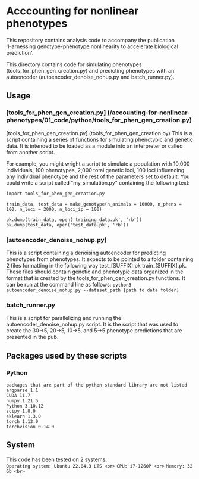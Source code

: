 # Acccounting for nonlinear phenotypes

This repository contains analysis code to accompany the publication 'Harnessing genotype-phenotype nonlinearity to accelerate biological prediction'.<br>

This directory contains code for simulating phenotypes (tools_for_phen_gen_creation.py) and predicting phenotypes with an autoencoder (autoencoder_denoise_nohup.py and batch_runner.py).

## Usage <br>
### [tools_for_phen_gen_creation.py] (/accounting-for-nonlinear-phenotypes/01_code/python/tools_for_phen_gen_creation.py)
[tools_for_phen_gen_creation.py] (tools_for_phen_gen_creation.py)
This is a script containing a series of functions for simulating phenotypic and genetic data. It is intended to be loaded as a module into an interpreter or called from another script.

For example, you might wright a script to simulate a population with 10,000 individuals, 100 phenotypes, 2,000 total genetic loci, 100 loci influencing any individual phenotype and the rest of the parameters set to default.
You could write a script called "my_simulation.py" containing the following text: <br>

```
import tools_for_phen_gen_creation.py

train_data, test_data = make_genotype(n_animals = 10000, n_phens = 100, n_loci = 2000, n_loci_ip = 100)

pk.dump(train_data, open('training_data.pk', 'rb'))
pk.dump(test_data, open('test_data.pk', 'rb'))
```

### [autoencoder_denoise_nohup.py]

This is a script containing a denoising autoencoder for predicting phenotypes from phenotypes. It expects to be pointed to a folder containing 2 files formatting in the following way test_[SUFFIX].pk train_[SUFFIX].pk. These files should contain genetic and phenotypic data organized in the format that is created by the tools_for_phen_gen_creation.py functions.
It can be run at the command line as follows:
```python3 autoencoder_denoise_nohup.py --dataset_path [path to data folder]```

### batch_runner.py
This is a script for parallelizing and running the autoencoder_denoise_nohup.py script. It is the script that was used to create the 30->5, 20->5, 10->5, and 5->5 phenotype predictions that are presented in the pub. <br>


## Packages used by these scripts
### Python
`packages that are part of the python standard library are not listed` <br>
`argparse 1.1` <br>
`CUDA 11.7` <br>
`numpy 1.21.5` <br>
`Python 3.10.12` <br>
`scipy 1.8.0` <br>
`sklearn 1.3.0` <br>
`torch 1.13.0` <br>
`torchvision 0.14.0` <br>

## System
This code has been tested on 2 systems: <br>
`Operating system: Ubuntu 22.04.3 LTS <br>`
`CPU: i7-1260P <br>`
`Memory: 32 Gb <br>`

